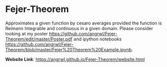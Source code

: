 # Fejer-Theorem
Approximates a given function by cesaro averages provided the function is Reimann Integrable and continuous in a given domain. 
Please consider looking at my poster https://github.com/angrwl/Fejer-Theorem/edit/master/Poster.pdf and ipython notebooks https://github.com/angrwl/Fejer-Theorem/blob/master/Fejer%20Theorem%20Example.ipynb. 

**Website Link**: https://angrwl.github.io/Fejer-Theorem/website.html 
